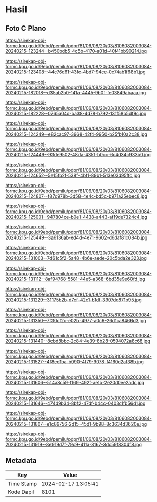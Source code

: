 # Hasil

## Foto C Plano

https://sirekap-obj-formc.kpu.go.id/9ebd/pemilu/pdpr/81/06/08/20/03/8106082003084-20240215-123244--b450bdb5-4c5b-4170-a01d-40f41bb90214.jpg

https://sirekap-obj-formc.kpu.go.id/9ebd/pemilu/pdpr/81/06/08/20/03/8106082003084-20240215-123408--44c76d61-43fc-4bd7-94ce-0c74ab1f68b1.jpg

https://sirekap-obj-formc.kpu.go.id/9ebd/pemilu/pdpr/81/06/08/20/03/8106082003084-20240215-182018--d35ab2b0-141a-4445-9b0f-fe03849abaaa.jpg

https://sirekap-obj-formc.kpu.go.id/9ebd/pemilu/pdpr/81/06/08/20/03/8106082003084-20240215-182228--0765a04d-ba38-4d78-b792-131f58b5df9c.jpg

https://sirekap-obj-formc.kpu.go.id/9ebd/pemilu/pdpr/81/06/08/20/03/8106082003084-20240215-124249--e82cac97-3968-42f4-9950-b25fb10a2c38.jpg

https://sirekap-obj-formc.kpu.go.id/9ebd/pemilu/pdpr/81/06/08/20/03/8106082003084-20240215-124449--93de9502-48da-4351-b0cc-6c4d34c933b0.jpg

https://sirekap-obj-formc.kpu.go.id/9ebd/pemilu/pdpr/81/06/08/20/03/8106082003084-20240215-124652--5e15fb2f-538f-4bf1-89b1-513e03d95ffc.jpg

https://sirekap-obj-formc.kpu.go.id/9ebd/pemilu/pdpr/81/06/08/20/03/8106082003084-20240215-124807--f87d978b-3d58-4e4c-bd5c-b971a25ebec8.jpg

https://sirekap-obj-formc.kpu.go.id/9ebd/pemilu/pdpr/81/06/08/20/03/8106082003084-20240215-125001--947804ce-b0e1-4438-a443-af19de7324c4.jpg

https://sirekap-obj-formc.kpu.go.id/9ebd/pemilu/pdpr/81/06/08/20/03/8106082003084-20240215-125449--3a6136ab-ed4d-4e71-9602-d6daf81c084b.jpg

https://sirekap-obj-formc.kpu.go.id/9ebd/pemilu/pdpr/81/06/08/20/03/8106082003084-20240215-131003--7d61c5f2-5a48-4b6e-aede-20c5bda2e323.jpg

https://sirekap-obj-formc.kpu.go.id/9ebd/pemilu/pdpr/81/06/08/20/03/8106082003084-20240215-131112--8af94768-5581-44e5-a368-6bd35e9e60fd.jpg

https://sirekap-obj-formc.kpu.go.id/9ebd/pemilu/pdpr/81/06/08/20/03/8106082003084-20240215-131229--31175b2b-d7cf-42c1-b1df-3907dd871b95.jpg

https://sirekap-obj-formc.kpu.go.id/9ebd/pemilu/pdpr/81/06/08/20/03/8106082003084-20240215-131350--7f30cf2c-e02b-4977-a0c6-26d1ca8466d3.jpg

https://sirekap-obj-formc.kpu.go.id/9ebd/pemilu/pdpr/81/06/08/20/03/8106082003084-20240215-131440--8cbd8bbc-2c84-4e39-8b28-0594072a8c68.jpg

https://sirekap-obj-formc.kpu.go.id/9ebd/pemilu/pdpr/81/06/08/20/03/8106082003084-20240215-131527--4f8ed1ba-b090-4f79-9078-f4160d2af38b.jpg

https://sirekap-obj-formc.kpu.go.id/9ebd/pemilu/pdpr/81/06/08/20/03/8106082003084-20240215-131606--514a8c59-f169-492f-ae1b-2e20d0ee2adc.jpg

https://sirekap-obj-formc.kpu.go.id/9ebd/pemilu/pdpr/81/06/08/20/03/8106082003084-20240215-131646--474d9b34-8bf2-47df-b44c-0403c1fb56d1.jpg

https://sirekap-obj-formc.kpu.go.id/9ebd/pemilu/pdpr/81/06/08/20/03/8106082003084-20240215-131807--e1c89756-2d15-45d1-9b98-8c3634d3620e.jpg

https://sirekap-obj-formc.kpu.go.id/9ebd/pemilu/pdpr/81/06/08/20/03/8106082003084-20240215-131919--8e919d7f-79c9-411a-8167-3dc59f8304f8.jpg


## Metadata

| Key        | Value               |
| ---------- | ------------------- |
| Time Stamp | 2024-02-17 13:05:41 |
| Kode Dapil | 8101                |



